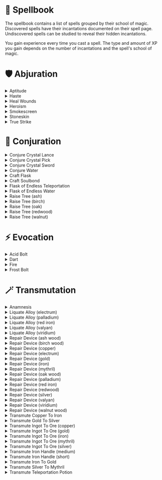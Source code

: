 # 📖 Spellbook

The spellbook contains a list of spells grouped by their school of magic. Discovered spells have their incantations documented on their spell page. Undiscovered spells can be studied to reveal their hidden incantations.

You gain experience every time you cast a spell. The type and amount of XP you gain depends on the number of incantations and the spell's school of magic.

# 🛡 Abjuration

<details>
<summary>Aptitude</summary>
<blockquote>
<h2>Aptitude</h2>
<dl>
  <dt>School</dt>
  <dd>Abjuration</dd>

  <dt>Type</dt>
  <dd>Prepared</dd>

  <dt>Description</dt>
  <dd>Temporarily increases your skill XP multiplier. Affects all skill trees except Voodoo.</dd>

  <dt>Incantations</dt>
  <dd>This spell's incantations are unknown. You can study this spell to discover its incantations.</dd>
</dl>
</blockquote>
</details>

<details>
<summary>Haste</summary>
<blockquote>
<h2>Haste</h2>
<dl>
  <dt>School</dt>
  <dd>Abjuration</dd>

  <dt>Type</dt>
  <dd>Prepared</dd>

  <dt>Description</dt>
  <dd>Temporarily increases the movement speed of you and nearby Soulbound players.</dd>

  <dt>Incantations</dt>
  <dd>This spell's incantations are unknown. You can study this spell to discover its incantations.</dd>
</dl>
</blockquote>
</details>

<details>
<summary>Heal Wounds</summary>
<blockquote>
<h2>Heal Wounds</h2>
<dl>
  <dt>School</dt>
  <dd>Abjuration</dd>

  <dt>Type</dt>
  <dd>Prepared</dd>

  <dt>Description</dt>
  <dd>Instantly heals you and nearby Soulbound players.</dd>

  <dt>Incantations</dt>
  <dd>This spell's incantations are unknown. You can study this spell to discover its incantations.</dd>
</dl>
</blockquote>
</details>

<details>
<summary>Heroism</summary>
<blockquote>
<h2>Heroism</h2>
<dl>
  <dt>School</dt>
  <dd>Abjuration</dd>

  <dt>Type</dt>
  <dd>Prepared</dd>

  <dt>Description</dt>
  <dd>Temporarily increases the maximum health of you and nearby Soulbound players.</dd>

  <dt>Incantations</dt>
  <dd>This spell's incantations are unknown. You can study this spell to discover its incantations.</dd>
</dl>
</blockquote>
</details>

<details>
<summary>Smokescreen</summary>
<blockquote>
<h2>Smokescreen</h2>
<dl>
  <dt>School</dt>
  <dd>Abjuration</dd>

  <dt>Type</dt>
  <dd>Prepared</dd>

  <dt>Description</dt>
  <dd>Creates a large temporary stack of smoke that obscures vision.</dd>

  <dt>Incantations</dt>
  <dd>This spell's incantations are unknown. You can study this spell to discover its incantations.</dd>
</dl>
</blockquote>
</details>

<details>
<summary>Stoneskin</summary>
<blockquote>
<h2>Stoneskin</h2>
<dl>
  <dt>School</dt>
  <dd>Abjuration</dd>

  <dt>Type</dt>
  <dd>Prepared</dd>

  <dt>Description</dt>
  <dd>Creates a large temporary stack of smoke that obscures vision.Temporarily increases the damage protection of you and nearby Soulbound players.</dd>

  <dt>Incantations</dt>
  <dd>This spell's incantations are unknown. You can study this spell to discover its incantations.</dd>
</dl>
</blockquote>
</details>

<details>
<summary>True Strike</summary>
<blockquote>
<h2>True Strike</h2>
<dl>
  <dt>School</dt>
  <dd>Abjuration</dd>

  <dt>Type</dt>
  <dd>Prepared</dd>

  <dt>Description</dt>
  <dd>Temporarily increases the damage dealt by you and nearby Soulbound players.</dd>

  <dt>Incantations</dt>
  <dd>This spell's incantations are unknown. You can study this spell to discover its incantations.</dd>
</dl>
</blockquote>
</details>

# 🌱 Conjuration

<details>
<summary>Conjure Crystal Lance</summary>
<blockquote>
<h2>Conjure Crystal Lance</h2>
<dl>
  <dt>School</dt>
  <dd>Conjuration</dd>

  <dt>Type</dt>
  <dd>Prepared</dd>

  <dt>Casts from</dt>
  <dd>Main hand</dd>

  <dt>Description</dt>
  <dd>Conjures a blue crystal lance that can be wielded like a weapon.</dd>

  <dt>Incantations</dt>
  <dd>This spell's incantations are unknown. You can study this spell to discover its incantations.</dd>
</dl>
</blockquote>
</details>

<details>
<summary>Conjure Crystal Pick</summary>
<blockquote>
<h2>Conjure Crystal Pick</h2>
<dl>
  <dt>School</dt>
  <dd>Conjuration</dd>

  <dt>Type</dt>
  <dd>Prepared</dd>

  <dt>Casts from</dt>
  <dd>Main hand</dd>

  <dt>Description</dt>
  <dd>Conjures a blue crystal pickaxe that can be wielded like a weapon.</dd>

  <dt>Incantations</dt>
  <dd>This spell's incantations are unknown. You can study this spell to discover its incantations.</dd>
</dl>
</blockquote>
</details>

<details>
<summary>Conjure Crystal Sword</summary>
<blockquote>
<h2>Conjure Crystal Sword</h2>
<dl>
  <dt>School</dt>
  <dd>Conjuration</dd>

  <dt>Type</dt>
  <dd>Prepared</dd>

  <dt>Casts from</dt>
  <dd>Main hand</dd>

  <dt>Description</dt>
  <dd>Conjures a blue crystal sword that can be wielded like a weapon.</dd>

  <dt>Incantations</dt>
  <dd>This spell's incantations are unknown. You can study this spell to discover its incantations.</dd>
</dl>
</blockquote>
</details>

<details>
<summary>Conjure Water</summary>
<blockquote>
<h2>Conjure Water</h2>
<dl>
  <dt>School</dt>
  <dd>Conjuration</dd>

  <dt>Type</dt>
  <dd>Instant</dd>

  <dt>Casts from</dt>
  <dd>Main hand</dd>

  <dt>Description</dt>
  <dd>Conjures a single serving of water inside of an empty flask.</dd>

  <dt>Incantations</dt>
  <dd>
    <table>
      <thead>
        <tr>
          <th>Dock</th>
          <th>Incantation</th>
        </tr>
      </thead>
      <tbody>
        <tr>
          <td align="center"><code>ζ</code></td>
          <td>
            "BONDS OF SILICA"
            <br />
            empty flask
          </td>
        </tr>
        <tr>
          <td align="center"><code>δ</code></td>
          <td>
            "FLUID OF PRODUCE"
            <br />
            ripe blueberry
          </td>
        </tr>
        <tr>
          <td align="center"><code>λ</code></td>
          <td>
            "SEAL"
          </td>
        </tr>
      </tbody>
    </table>
  </dd>
</dl>
</blockquote>
</details>

<details>
<summary>Craft Flask</summary>
<blockquote>
<h2>Craft Flask</h2>
<dl>
  <dt>School</dt>
  <dd>Conjuration</dd>

  <dt>Type</dt>
  <dd>Instant</dd>

  <dt>Casts from</dt>
  <dd>Main hand</dd>

  <dt>Description</dt>
  <dd>Conjures a small glass container used to hold various liquids.</dd>

  <dt>Incantations</dt>
  <dd>
    <table>
      <thead>
        <tr>
          <th>Dock</th>
          <th>Incantation</th>
        </tr>
      </thead>
      <tbody>
        <tr>
          <td align="center"><code>ζ</code></td>
          <td>
            "ESSENCE OF SILICA"
            <br />
            sandstone
          </td>
        </tr>
        <tr>
          <td align="center"><code>δ</code></td>
          <td>
            "HEART OF EMBERS"
            <br />
            coal
          </td>
        </tr>
        <tr>
          <td align="center"><code>λ</code></td>
          <td>
            "SEAL"
          </td>
        </tr>
      </tbody>
    </table>
  </dd>
</dl>
</blockquote>
</details>

<details>
<summary>Craft Soulbond</summary>
<blockquote>
<h2>Craft Soulbond</h2>
<dl>
  <dt>School</dt>
  <dd>Conjuration</dd>

  <dt>Type</dt>
  <dd>Instant</dd>

  <dt>Casts from</dt>
  <dd>Main hand</dd>

  <dt>Description</dt>
  <dd>Creates an artifact that lets another player bind their soul to you. Once Soulbound, certain spells that affect you also affect them. To Soulbind with someone, the other player must place the artifact in one of your belt docks. You can have up to 4 other players Soulbound to you at once. Touching an artifact bound to another player will break the Soulbond.</dd>

  <dt>Incantations</dt>
  <dd>This spell's incantations are unknown. You can study this spell to discover its incantations.</dd>
</dl>
</blockquote>
</details>

<details>
<summary>Flask of Endless Teleportation</summary>
<blockquote>
<h2>Flask of Endless Teleportation</h2>
<dl>
  <dt>School</dt>
  <dd>Conjuration</dd>

  <dt>Type</dt>
  <dd>Instant</dd>

  <dt>Casts from</dt>
  <dd>Main hand</dd>

  <dt>Description</dt>
  <dd>Conjures additional servings of teleportation potion inside of a flask already containing teleportation potion.</dd>

  <dt>Incantations</dt>
  <dd>
    <table>
      <thead>
        <tr>
          <th>Dock</th>
          <th>Incantation</th>
        </tr>
      </thead>
      <tbody>
        <tr>
          <td align="center"><code>ζ</code></td>
          <td>
            "FLUID OF SILICA"
            <br />
            flask containing teleportation potion
          </td>
        </tr>
        <tr>
          <td align="center"><code>δ</code></td>
          <td>
            "ESSENCE OF FUNGI"
            <br />
            burnt red mushroom
          </td>
        </tr>
        <tr>
          <td align="center"><code>λ</code></td>
          <td>
            "SEAL"
          </td>
        </tr>
      </tbody>
    </table>
  </dd>
</dl>
</blockquote>
</details>

<details>
<summary>Flask of Endless Water</summary>
<blockquote>
<h2>Flask of Endless Water</h2>
<dl>
  <dt>School</dt>
  <dd>Conjuration</dd>

  <dt>Type</dt>
  <dd>Instant</dd>

  <dt>Casts from</dt>
  <dd>Main hand</dd>

  <dt>Description</dt>
  <dd>Conjures additional servings of water inside of a flask already containing water.</dd>

  <dt>Incantations</dt>
  <dd>
    <table>
      <thead>
        <tr>
          <th>Dock</th>
          <th>Incantation</th>
        </tr>
      </thead>
      <tbody>
        <tr>
          <td align="center"><code>ζ</code></td>
          <td>
            "FLUID OF SILICA"
            <br />
            flask containing water
          </td>
        </tr>
        <tr>
          <td align="center"><code>δ</code></td>
          <td>
            "FLUID OF PRODUCE"
            <br />
            ripe blueberry
          </td>
        </tr>
        <tr>
          <td align="center"><code>λ</code></td>
          <td>
            "SEAL"
          </td>
        </tr>
      </tbody>
    </table>
  </dd>
</dl>
</blockquote>
</details>

<details>
<summary>Raise Tree (ash)</summary>
<blockquote>
<h2>Raise Tree (ash)</h2>
<dl>
  <dt>School</dt>
  <dd>Conjuration</dd>

  <dt>Type</dt>
  <dd>Prepared</dd>

  <dt>Casts from</dt>
  <dd>Main hand</dd>

  <dt>Description</dt>
  <dd>Conjures a unique ash tree.</dd>

  <dt>Incantations</dt>
  <dd>This spell's incantations are unknown. You can study this spell to discover its incantations.</dd>
</dl>
</blockquote>
</details>

<details>
<summary>Raise Tree (birch)</summary>
<blockquote>
<h2>Raise Tree (birch)</h2>
<dl>
  <dt>School</dt>
  <dd>Conjuration</dd>

  <dt>Type</dt>
  <dd>Prepared</dd>

  <dt>Casts from</dt>
  <dd>Main hand</dd>

  <dt>Description</dt>
  <dd>Conjures a unique birch tree.</dd>

  <dt>Incantations</dt>
  <dd>This spell's incantations are unknown. You can study this spell to discover its incantations.</dd>
</dl>
</blockquote>
</details>

<details>
<summary>Raise Tree (oak)</summary>
<blockquote>
<h2>Raise Tree (oak)</h2>
<dl>
  <dt>School</dt>
  <dd>Conjuration</dd>

  <dt>Type</dt>
  <dd>Prepared</dd>

  <dt>Casts from</dt>
  <dd>Main hand</dd>

  <dt>Description</dt>
  <dd>Conjures a unique oak tree.</dd>

  <dt>Incantations</dt>
  <dd>This spell's incantations are unknown. You can study this spell to discover its incantations.</dd>
</dl>
</blockquote>
</details>

<details>
<summary>Raise Tree (redwood)</summary>
<blockquote>
<h2>Raise Tree (redwood)</h2>
<dl>
  <dt>School</dt>
  <dd>Conjuration</dd>

  <dt>Type</dt>
  <dd>Prepared</dd>

  <dt>Casts from</dt>
  <dd>Main hand</dd>

  <dt>Description</dt>
  <dd>Conjures a unique redwood tree.</dd>

  <dt>Incantations</dt>
  <dd>This spell's incantations are unknown. You can study this spell to discover its incantations.</dd>
</dl>
</blockquote>
</details>

<details>
<summary>Raise Tree (walnut)</summary>
<blockquote>
<h2>Raise Tree (walnut)</h2>
<dl>
  <dt>School</dt>
  <dd>Conjuration</dd>

  <dt>Type</dt>
  <dd>Prepared</dd>

  <dt>Casts from</dt>
  <dd>Main hand</dd>

  <dt>Description</dt>
  <dd>Conjures a walnut birch tree.</dd>

  <dt>Incantations</dt>
  <dd>This spell's incantations are unknown. You can study this spell to discover its incantations.</dd>
</dl>
</blockquote>
</details>

# ⚡️ Evocation

<details>
<summary>Acid Bolt</summary>
<blockquote>
<h2>Acid Bolt</h2>
<dl>
  <dt>School</dt>
  <dd>Evocation</dd>

  <dt>Type</dt>
  <dd>Prepared</dd>

  <dt>Casts from</dt>
  <dd>Main hand</dd>

  <dt>Description</dt>
  <dd>Launches a large ball of acid from your hand.</dd>

  <dt>Incantations</dt>
  <dd>This spell's incantations are unknown. You can study this spell to discover its incantations.</dd>
</dl>
</blockquote>
</details>

<details>
<summary>Dart</summary>
<blockquote>
<h2>Dart</h2>
<dl>
  <dt>School</dt>
  <dd>Evocation</dd>

  <dt>Type</dt>
  <dd>Prepared</dd>

  <dt>Casts from</dt>
  <dd>Main hand</dd>

  <dt>Description</dt>
  <dd>Launches a gotera dart from your hand.</dd>

  <dt>Incantations</dt>
  <dd>This spell's incantations are unknown. You can study this spell to discover its incantations.</dd>
</dl>
</blockquote>
</details>

<details>
<summary>Fire</summary>
<blockquote>
<h2>Fire</h2>
<dl>
  <dt>School</dt>
  <dd>Evocation</dd>

  <dt>Type</dt>
  <dd>Prepared</dd>

  <dt>Casts from</dt>
  <dd>Main hand</dd>

  <dt>Description</dt>
  <dd>Creates a fireball in the palm of your hand. This fireball can be placed on the ground to kindle firewood, or thrown to illuminate dark places.</dd>

  <dt>Incantations</dt>
  <dd>
    <table>
      <thead>
        <tr>
          <th>Dock</th>
          <th>Incantation</th>
        </tr>
      </thead>
      <tbody>
        <tr>
          <td align="center"><code>ζ</code></td>
          <td>
            "ESSENCE OF EMBERS"
            <br />
            grass clump
          </td>
        </tr>
        <tr>
          <td align="center"><code>δ</code></td>
          <td>
            "FRAGMENT OF PYRE"
            <br />
            flint
          </td>
        </tr>
        <tr>
          <td align="center"><code>λ</code></td>
          <td>
            "SEAL"
          </td>
        </tr>
      </tbody>
    </table>
  </dd>
</dl>
</blockquote>
</details>

<details>
<summary>Frost Bolt</summary>
<blockquote>
<h2>Frost Bolt</h2>
<dl>
  <dt>School</dt>
  <dd>Evocation</dd>

  <dt>Type</dt>
  <dd>Prepared</dd>

  <dt>Casts from</dt>
  <dd>Main hand</dd>

  <dt>Description</dt>
  <dd>Launches a large ball of icy crystals from your hand.</dd>

  <dt>Incantations</dt>
  <dd>This spell's incantations are unknown. You can study this spell to discover its incantations.</dd>
</dl>
</blockquote>
</details>

# 🪄 Transmutation

<details>
<summary>Anamnesis</summary>
<blockquote>
<h2>Anamnesis</h2>
<dl>
  <dt>School</dt>
  <dd>Transmutation</dd>

  <dt>Type</dt>
  <dd>Prepared</dd>

  <dt>Casts from</dt>
  <dd>Main hand</dd>

  <dt>Description</dt>
  <dd>Reverse-age any given produce. Works on all unsliced fruits and vegetables, as well as apple cores and pumpkin pieces.</dd>

  <dt>Incantations</dt>
  <dd>This spell's incantations are unknown. You can study this spell to discover its incantations.</dd>
</dl>
</blockquote>
</details>

<details>
<summary>Liquate Alloy (electrum)</summary>
<blockquote>
<h2>Liquate Alloy (electrum)</h2>
<dl>
  <dt>School</dt>
  <dd>Transmutation</dd>

  <dt>Type</dt>
  <dd>Prepared</dd>

  <dt>Casts from</dt>
  <dd>Both hands</dd>

  <dt>Description</dt>
  <dd>Splits an electrum ingot into its base metals.</dd>

  <dt>Incantations</dt>
  <dd>This spell's incantations are unknown. You can study this spell to discover its incantations.</dd>
</dl>
</blockquote>
</details>

<details>
<summary>Liquate Alloy (palladium)</summary>
<blockquote>
<h2>Liquate Alloy (palladium)</h2>
<dl>
  <dt>School</dt>
  <dd>Transmutation</dd>

  <dt>Type</dt>
  <dd>Prepared</dd>

  <dt>Casts from</dt>
  <dd>Both hands</dd>

  <dt>Description</dt>
  <dd>Splits a palladium ingot into its base metals.</dd>

  <dt>Incantations</dt>
  <dd>This spell's incantations are unknown. You can study this spell to discover its incantations.</dd>
</dl>
</blockquote>
</details>

<details>
<summary>Liquate Alloy (red iron)</summary>
<blockquote>
<h2>Liquate Alloy (red iron)</h2>
<dl>
  <dt>School</dt>
  <dd>Transmutation</dd>

  <dt>Type</dt>
  <dd>Prepared</dd>

  <dt>Casts from</dt>
  <dd>Both hands</dd>

  <dt>Description</dt>
  <dd>Splits a red iron ingot into its base metals.</dd>

  <dt>Incantations</dt>
  <dd>This spell's incantations are unknown. You can study this spell to discover its incantations.</dd>
</dl>
</blockquote>
</details>

<details>
<summary>Liquate Alloy (valyan)</summary>
<blockquote>
<h2>Liquate Alloy (valyan)</h2>
<dl>
  <dt>School</dt>
  <dd>Transmutation</dd>

  <dt>Type</dt>
  <dd>Prepared</dd>

  <dt>Casts from</dt>
  <dd>Both hands</dd>

  <dt>Description</dt>
  <dd>Splits a valyan ingot into its base metals.</dd>

  <dt>Incantations</dt>
  <dd>This spell's incantations are unknown. You can study this spell to discover its incantations.</dd>
</dl>
</blockquote>
</details>

<details>
<summary>Liquate Alloy (viridium)</summary>
<blockquote>
<h2>Liquate Alloy (viridium)</h2>
<dl>
  <dt>School</dt>
  <dd>Transmutation</dd>

  <dt>Type</dt>
  <dd>Prepared</dd>

  <dt>Casts from</dt>
  <dd>Both hands</dd>

  <dt>Description</dt>
  <dd>Splits a viridium ingot into its base metals.</dd>

  <dt>Incantations</dt>
  <dd>This spell's incantations are unknown. You can study this spell to discover its incantations.</dd>
</dl>
</blockquote>
</details>

<details>
<summary>Repair Device (ash wood)</summary>
<blockquote>
<h2>Repair Device (ash wood)</h2>
<dl>
  <dt>School</dt>
  <dd>Transmutation</dd>

  <dt>Type</dt>
  <dd>Instant</dd>

  <dt>Casts from</dt>
  <dd>Main hand</dd>

  <dt>Description</dt>
  <dd>Restores some of the integrity of all ash wood parts in a hilted device.</dd>

  <dt>Incantations</dt>
  <dd>This spell's incantations are unknown. You can study this spell to discover its incantations.</dd>
</dl>
</blockquote>
</details>

<details>
<summary>Repair Device (birch wood)</summary>
<blockquote>
<h2>Repair Device (birch wood)</h2>
<dl>
  <dt>School</dt>
  <dd>Transmutation</dd>

  <dt>Type</dt>
  <dd>Instant</dd>

  <dt>Casts from</dt>
  <dd>Main hand</dd>

  <dt>Description</dt>
  <dd>Restores some of the integrity of all birch wood parts in a hilted device.</dd>

  <dt>Incantations</dt>
  <dd>This spell's incantations are unknown. You can study this spell to discover its incantations.</dd>
</dl>
</blockquote>
</details>

<details>
<summary>Repair Device (copper)</summary>
<blockquote>
<h2>Repair Device (copper)</h2>
<dl>
  <dt>School</dt>
  <dd>Transmutation</dd>

  <dt>Type</dt>
  <dd>Instant</dd>

  <dt>Casts from</dt>
  <dd>Main hand</dd>

  <dt>Description</dt>
  <dd>Restores some of the integrity of all copper parts in a hilted device.</dd>

  <dt>Incantations</dt>
  <dd>
    <table>
      <thead>
        <tr>
          <th>Dock</th>
          <th>Incantation</th>
        </tr>
      </thead>
      <tbody>
        <tr>
          <td align="center"><code>ζ</code></td>
          <td>
            "HEART OF WEAPON"
            <br />
            hilted apparatus
          </td>
        </tr>
        <tr>
          <td align="center"><code>δ</code></td>
          <td>
            "ESSENCE OF EMBERS"
            <br />
            coal
          </td>
        </tr>
        <tr>
          <td align="center"><code>λ</code></td>
          <td>
            "ARTIFACT OF EARTH"
            <br />
            copper ingot
          </td>
        </tr>
        <tr>
          <td align="center"><code>Ω</code></td>
          <td>
            "FLUID OF SPRIGGULL"
            <br />
            spriggull bone shard
          </td>
        </tr>
      </tbody>
    </table>
  </dd>
</dl>
</blockquote>
</details>

<details>
<summary>Repair Device (electrum)</summary>
<blockquote>
<h2>Repair Device (electrum)</h2>
<dl>
  <dt>School</dt>
  <dd>Transmutation</dd>

  <dt>Type</dt>
  <dd>Instant</dd>

  <dt>Casts from</dt>
  <dd>Main hand</dd>

  <dt>Description</dt>
  <dd>Restores some of the integrity of all electrum parts in a hilted device.</dd>

  <dt>Incantations</dt>
  <dd>
    <table>
      <thead>
        <tr>
          <th>Dock</th>
          <th>Incantation</th>
        </tr>
      </thead>
      <tbody>
        <tr>
          <td align="center"><code>ζ</code></td>
          <td>
            "HEART OF WEAPON"
            <br />
            hilted apparatus
          </td>
        </tr>
        <tr>
          <td align="center"><code>δ</code></td>
          <td>
            "ESSENCE OF EMBERS"
            <br />
            coal
          </td>
        </tr>
        <tr>
          <td align="center"><code>λ</code></td>
          <td>
            "ARTIFACT OF EARTH"
            <br />
            electrum ingot
          </td>
        </tr>
        <tr>
          <td align="center"><code>Ω</code></td>
          <td>
            "FLUID OF SPRIGGULL"
            <br />
            spriggull bone shard
          </td>
        </tr>
      </tbody>
    </table>
  </dd>
</dl>
</blockquote>
</details>

<details>
<summary>Repair Device (gold)</summary>
<blockquote>
<h2>Repair Device (gold)</h2>
<dl>
  <dt>School</dt>
  <dd>Transmutation</dd>

  <dt>Type</dt>
  <dd>Instant</dd>

  <dt>Casts from</dt>
  <dd>Main hand</dd>

  <dt>Description</dt>
  <dd>Restores some of the integrity of all gold parts in a hilted device.</dd>

  <dt>Incantations</dt>
  <dd>
    <table>
      <thead>
        <tr>
          <th>Dock</th>
          <th>Incantation</th>
        </tr>
      </thead>
      <tbody>
        <tr>
          <td align="center"><code>ζ</code></td>
          <td>
            "HEART OF WEAPON"
            <br />
            hilted apparatus
          </td>
        </tr>
        <tr>
          <td align="center"><code>δ</code></td>
          <td>
            "ESSENCE OF EMBERS"
            <br />
            coal
          </td>
        </tr>
        <tr>
          <td align="center"><code>λ</code></td>
          <td>
            "ARTIFACT OF EARTH"
            <br />
            gold ingot
          </td>
        </tr>
        <tr>
          <td align="center"><code>Ω</code></td>
          <td>
            "FLUID OF SPRIGGULL"
            <br />
            spriggull bone shard
          </td>
        </tr>
      </tbody>
    </table>
  </dd>
</dl>
</blockquote>
</details>

<details>
<summary>Repair Device (iron)</summary>
<blockquote>
<h2>Repair Device (iron)</h2>
<dl>
  <dt>School</dt>
  <dd>Transmutation</dd>

  <dt>Type</dt>
  <dd>Instant</dd>

  <dt>Casts from</dt>
  <dd>Main hand</dd>

  <dt>Description</dt>
  <dd>Restores some of the integrity of all iron parts in a hilted device.</dd>

  <dt>Incantations</dt>
  <dd>
    <table>
      <thead>
        <tr>
          <th>Dock</th>
          <th>Incantation</th>
        </tr>
      </thead>
      <tbody>
        <tr>
          <td align="center"><code>ζ</code></td>
          <td>
            "HEART OF WEAPON"
            <br />
            hilted apparatus
          </td>
        </tr>
        <tr>
          <td align="center"><code>δ</code></td>
          <td>
            "ESSENCE OF EMBERS"
            <br />
            coal
          </td>
        </tr>
        <tr>
          <td align="center"><code>λ</code></td>
          <td>
            "ARTIFACT OF EARTH"
            <br />
            iron ingot
          </td>
        </tr>
        <tr>
          <td align="center"><code>Ω</code></td>
          <td>
            "FLUID OF SPRIGGULL"
            <br />
            spriggull bone shard
          </td>
        </tr>
      </tbody>
    </table>
  </dd>
</dl>
</blockquote>
</details>

<details>
<summary>Repair Device (mythril)</summary>
<blockquote>
<h2>Repair Device (mythril)</h2>
<dl>
  <dt>School</dt>
  <dd>Transmutation</dd>

  <dt>Type</dt>
  <dd>Instant</dd>

  <dt>Casts from</dt>
  <dd>Main hand</dd>

  <dt>Description</dt>
  <dd>Restores some of the integrity of all mythril parts in a hilted device.</dd>

  <dt>Incantations</dt>
  <dd>
    <table>
      <thead>
        <tr>
          <th>Dock</th>
          <th>Incantation</th>
        </tr>
      </thead>
      <tbody>
        <tr>
          <td align="center"><code>ζ</code></td>
          <td>
            "HEART OF WEAPON"
            <br />
            hilted apparatus
          </td>
        </tr>
        <tr>
          <td align="center"><code>δ</code></td>
          <td>
            "ESSENCE OF EMBERS"
            <br />
            coal
          </td>
        </tr>
        <tr>
          <td align="center"><code>λ</code></td>
          <td>
            "ARTIFACT OF EARTH"
            <br />
            mythril ingot
          </td>
        </tr>
        <tr>
          <td align="center"><code>Ω</code></td>
          <td>
            "FLUID OF SPRIGGULL"
            <br />
            spriggull bone shard
          </td>
        </tr>
      </tbody>
    </table>
  </dd>
</dl>
</blockquote>
</details>

<details>
<summary>Repair Device (oak wood)</summary>
<blockquote>
<h2>Repair Device (oak wood)</h2>
<dl>
  <dt>School</dt>
  <dd>Transmutation</dd>

  <dt>Type</dt>
  <dd>Instant</dd>

  <dt>Casts from</dt>
  <dd>Main hand</dd>

  <dt>Description</dt>
  <dd>Restores some of the integrity of all oak wood parts in a hilted device.</dd>

  <dt>Incantations</dt>
  <dd>This spell's incantations are unknown. You can study this spell to discover its incantations.</dd>
</dl>
</blockquote>
</details>

<details>
<summary>Repair Device (palladium)</summary>
<blockquote>
<h2>Repair Device (palladium)</h2>
<dl>
  <dt>School</dt>
  <dd>Transmutation</dd>

  <dt>Type</dt>
  <dd>Instant</dd>

  <dt>Casts from</dt>
  <dd>Main hand</dd>

  <dt>Description</dt>
  <dd>Restores some of the integrity of all palladium parts in a hilted device.</dd>

  <dt>Incantations</dt>
  <dd>
    <table>
      <thead>
        <tr>
          <th>Dock</th>
          <th>Incantation</th>
        </tr>
      </thead>
      <tbody>
        <tr>
          <td align="center"><code>ζ</code></td>
          <td>
            "HEART OF WEAPON"
            <br />
            hilted apparatus
          </td>
        </tr>
        <tr>
          <td align="center"><code>δ</code></td>
          <td>
            "ESSENCE OF EMBERS"
            <br />
            coal
          </td>
        </tr>
        <tr>
          <td align="center"><code>λ</code></td>
          <td>
            "ARTIFACT OF EARTH"
            <br />
            palladium ingot
          </td>
        </tr>
        <tr>
          <td align="center"><code>Ω</code></td>
          <td>
            "FLUID OF SPRIGGULL"
            <br />
            spriggull bone shard
          </td>
        </tr>
      </tbody>
    </table>
  </dd>
</dl>
</blockquote>
</details>

<details>
<summary>Repair Device (red iron)</summary>
<blockquote>
<h2>Repair Device (red iron)</h2>
<dl>
  <dt>School</dt>
  <dd>Transmutation</dd>

  <dt>Type</dt>
  <dd>Instant</dd>

  <dt>Casts from</dt>
  <dd>Main hand</dd>

  <dt>Description</dt>
  <dd>Restores some of the integrity of all red iron parts in a hilted device.</dd>

  <dt>Incantations</dt>
  <dd>
    <table>
      <thead>
        <tr>
          <th>Dock</th>
          <th>Incantation</th>
        </tr>
      </thead>
      <tbody>
        <tr>
          <td align="center"><code>ζ</code></td>
          <td>
            "HEART OF WEAPON"
            <br />
            hilted apparatus
          </td>
        </tr>
        <tr>
          <td align="center"><code>δ</code></td>
          <td>
            "ESSENCE OF EMBERS"
            <br />
            coal
          </td>
        </tr>
        <tr>
          <td align="center"><code>λ</code></td>
          <td>
            "ARTIFACT OF EARTH"
            <br />
            red iron ingot
          </td>
        </tr>
        <tr>
          <td align="center"><code>Ω</code></td>
          <td>
            "FLUID OF SPRIGGULL"
            <br />
            spriggull bone shard
          </td>
        </tr>
      </tbody>
    </table>
  </dd>
</dl>
</blockquote>
</details>

<details>
<summary>Repair Device (redwood)</summary>
<blockquote>
<h2>Repair Device (redwood)</h2>
<dl>
  <dt>School</dt>
  <dd>Transmutation</dd>

  <dt>Type</dt>
  <dd>Instant</dd>

  <dt>Casts from</dt>
  <dd>Main hand</dd>

  <dt>Description</dt>
  <dd>Restores some of the integrity of all redwood parts in a hilted device.</dd>

  <dt>Incantations</dt>
  <dd>This spell's incantations are unknown. You can study this spell to discover its incantations.</dd>
</dl>
</blockquote>
</details>

<details>
<summary>Repair Device (silver)</summary>
<blockquote>
<h2>Repair Device (silver)</h2>
<dl>
  <dt>School</dt>
  <dd>Transmutation</dd>

  <dt>Type</dt>
  <dd>Instant</dd>

  <dt>Casts from</dt>
  <dd>Main hand</dd>

  <dt>Description</dt>
  <dd>Restores some of the integrity of all silver parts in a hilted device.</dd>

  <dt>Incantations</dt>
  <dd>
    <table>
      <thead>
        <tr>
          <th>Dock</th>
          <th>Incantation</th>
        </tr>
      </thead>
      <tbody>
        <tr>
          <td align="center"><code>ζ</code></td>
          <td>
            "HEART OF WEAPON"
            <br />
            hilted apparatus
          </td>
        </tr>
        <tr>
          <td align="center"><code>δ</code></td>
          <td>
            "ESSENCE OF EMBERS"
            <br />
            coal
          </td>
        </tr>
        <tr>
          <td align="center"><code>λ</code></td>
          <td>
            "ARTIFACT OF EARTH"
            <br />
            silver ingot
          </td>
        </tr>
        <tr>
          <td align="center"><code>Ω</code></td>
          <td>
            "FLUID OF SPRIGGULL"
            <br />
            spriggull bone shard
          </td>
        </tr>
      </tbody>
    </table>
  </dd>
</dl>
</blockquote>
</details>

<details>
<summary>Repair Device (valyan)</summary>
<blockquote>
<h2>Repair Device (valyan)</h2>
<dl>
  <dt>School</dt>
  <dd>Transmutation</dd>

  <dt>Type</dt>
  <dd>Instant</dd>

  <dt>Casts from</dt>
  <dd>Main hand</dd>

  <dt>Description</dt>
  <dd>Restores some of the integrity of all valyan parts in a hilted device.</dd>

  <dt>Incantations</dt>
  <dd>
    <table>
      <thead>
        <tr>
          <th>Dock</th>
          <th>Incantation</th>
        </tr>
      </thead>
      <tbody>
        <tr>
          <td align="center"><code>ζ</code></td>
          <td>
            "HEART OF WEAPON"
            <br />
            hilted apparatus
          </td>
        </tr>
        <tr>
          <td align="center"><code>δ</code></td>
          <td>
            "ESSENCE OF EMBERS"
            <br />
            coal
          </td>
        </tr>
        <tr>
          <td align="center"><code>λ</code></td>
          <td>
            "ARTIFACT OF EARTH"
            <br />
            valyan ingot
          </td>
        </tr>
        <tr>
          <td align="center"><code>Ω</code></td>
          <td>
            "FLUID OF SPRIGGULL"
            <br />
            spriggull bone shard
          </td>
        </tr>
      </tbody>
    </table>
  </dd>
</dl>
</blockquote>
</details>

<details>
<summary>Repair Device (viridium)</summary>
<blockquote>
<h2>Repair Device (viridium)</h2>
<dl>
  <dt>School</dt>
  <dd>Transmutation</dd>

  <dt>Type</dt>
  <dd>Instant</dd>

  <dt>Casts from</dt>
  <dd>Main hand</dd>

  <dt>Description</dt>
  <dd>Restores some of the integrity of all viridium parts in a hilted device.</dd>

  <dt>Incantations</dt>
  <dd>
    <table>
      <thead>
        <tr>
          <th>Dock</th>
          <th>Incantation</th>
        </tr>
      </thead>
      <tbody>
        <tr>
          <td align="center"><code>ζ</code></td>
          <td>
            "HEART OF WEAPON"
            <br />
            hilted apparatus
          </td>
        </tr>
        <tr>
          <td align="center"><code>δ</code></td>
          <td>
            "ESSENCE OF EMBERS"
            <br />
            coal
          </td>
        </tr>
        <tr>
          <td align="center"><code>λ</code></td>
          <td>
            "ARTIFACT OF EARTH"
            <br />
            viridium ingot
          </td>
        </tr>
        <tr>
          <td align="center"><code>Ω</code></td>
          <td>
            "FLUID OF SPRIGGULL"
            <br />
            spriggull bone shard
          </td>
        </tr>
      </tbody>
    </table>
  </dd>
</dl>
</blockquote>
</details>

<details>
<summary>Repair Device (walnut wood)</summary>
<blockquote>
<h2>Repair Device (walnut wood)</h2>
<dl>
  <dt>School</dt>
  <dd>Transmutation</dd>

  <dt>Type</dt>
  <dd>Instant</dd>

  <dt>Casts from</dt>
  <dd>Main hand</dd>

  <dt>Description</dt>
  <dd>Restores some of the integrity of all walnut wood parts in a hilted device.</dd>

  <dt>Incantations</dt>
  <dd>This spell's incantations are unknown. You can study this spell to discover its incantations.</dd>
</dl>
</blockquote>
</details>

<details>
<summary>Transmute Copper To Iron</summary>
<blockquote>
<h2>Transmute Copper To Iron</h2>
<dl>
  <dt>School</dt>
  <dd>Transmutation</dd>

  <dt>Type</dt>
  <dd>Instant</dd>

  <dt>Casts from</dt>
  <dd>Main hand</dd>

  <dt>Description</dt>
  <dd>Transmutes a copper ingot to an iron ingot.</dd>

  <dt>Incantations</dt>
  <dd>
    <table>
      <thead>
        <tr>
          <th>Dock</th>
          <th>Incantation</th>
        </tr>
      </thead>
      <tbody>
        <tr>
          <td align="center"><code>ζ</code></td>
          <td>
            "ESSENCE OF EMBERS"
            <br />
            coal
          </td>
        </tr>
        <tr>
          <td align="center"><code>δ</code></td>
          <td>
            "ARTIFACT OF EARTH"
            <br />
            copper ingot
          </td>
        </tr>
        <tr>
          <td align="center"><code>λ</code></td>
          <td>
            "HEART OF GEMS"
            <br />
            blue crystal gem
          </td>
        </tr>
        <tr>
          <td align="center"><code>Ω</code></td>
          <td>
            "SEAL"
          </td>
        </tr>
      </tbody>
    </table>
  </dd>
</dl>
</blockquote>
</details>

<details>
<summary>Transmute Gold To Silver</summary>
<blockquote>
<h2>Transmute Gold To Silver</h2>
<dl>
  <dt>School</dt>
  <dd>Transmutation</dd>

  <dt>Type</dt>
  <dd>Instant</dd>

  <dt>Casts from</dt>
  <dd>Main hand</dd>

  <dt>Description</dt>
  <dd>Transmutes a gold ingot to a silver ingot.</dd>

  <dt>Incantations</dt>
  <dd>This spell's incantations are unknown. You can study this spell to discover its incantations.</dd>
</dl>
</blockquote>
</details>

<details>
<summary>Transmute Ingot To Ore (copper)</summary>
<blockquote>
<h2>Transmute Ingot To Ore (copper)</h2>
<dl>
  <dt>School</dt>
  <dd>Transmutation</dd>

  <dt>Type</dt>
  <dd>Instant</dd>

  <dt>Casts from</dt>
  <dd>Both hands</dd>

  <dt>Description</dt>
  <dd>Transmutes a copper ingot to ore at a ratio of 1 ingot to 2 ore.</dd>

  <dt>Incantations</dt>
  <dd>This spell's incantations are unknown. You can study this spell to discover its incantations.</dd>
</dl>
</blockquote>
</details>

<details>
<summary>Transmute Ingot To Ore (gold)</summary>
<blockquote>
<h2>Transmute Ingot To Ore (gold)</h2>
<dl>
  <dt>School</dt>
  <dd>Transmutation</dd>

  <dt>Type</dt>
  <dd>Instant</dd>

  <dt>Casts from</dt>
  <dd>Both hands</dd>

  <dt>Description</dt>
  <dd>Transmutes a gold ingot to ore at a ratio of 1 ingot to 2 ore.</dd>

  <dt>Incantations</dt>
  <dd>This spell's incantations are unknown. You can study this spell to discover its incantations.</dd>
</dl>
</blockquote>
</details>

<details>
<summary>Transmute Ingot To Ore (iron)</summary>
<blockquote>
<h2>Transmute Ingot To Ore (iron)</h2>
<dl>
  <dt>School</dt>
  <dd>Transmutation</dd>

  <dt>Type</dt>
  <dd>Instant</dd>

  <dt>Casts from</dt>
  <dd>Both hands</dd>

  <dt>Description</dt>
  <dd>Transmutes a iron ingot to ore at a ratio of 1 ingot to 2 ore.</dd>

  <dt>Incantations</dt>
  <dd>This spell's incantations are unknown. You can study this spell to discover its incantations.</dd>
</dl>
</blockquote>
</details>

<details>
<summary>Transmute Ingot To Ore (mythril)</summary>
<blockquote>
<h2>Transmute Ingot To Ore (mythril)</h2>
<dl>
  <dt>School</dt>
  <dd>Transmutation</dd>

  <dt>Type</dt>
  <dd>Instant</dd>

  <dt>Casts from</dt>
  <dd>Both hands</dd>

  <dt>Description</dt>
  <dd>Transmutes a mythril ingot to ore at a ratio of 1 ingot to 2 ore.</dd>

  <dt>Incantations</dt>
  <dd>This spell's incantations are unknown. You can study this spell to discover its incantations.</dd>
</dl>
</blockquote>
</details>

<details>
<summary>Transmute Ingot To Ore (silver)</summary>
<blockquote>
<h2>Transmute Ingot To Ore (silver)</h2>
<dl>
  <dt>School</dt>
  <dd>Transmutation</dd>

  <dt>Type</dt>
  <dd>Instant</dd>

  <dt>Casts from</dt>
  <dd>Both hands</dd>

  <dt>Description</dt>
  <dd>Transmutes a silver ingot to ore at a ratio of 1 ingot to 2 ore.</dd>

  <dt>Incantations</dt>
  <dd>This spell's incantations are unknown. You can study this spell to discover its incantations.</dd>
</dl>
</blockquote>
</details>

<details>
<summary>Transmute Iron Handle (medium)</summary>
<blockquote>
<h2>Transmute Iron Handle (medium)</h2>
<dl>
  <dt>School</dt>
  <dd>Transmutation</dd>

  <dt>Type</dt>
  <dd>Instant</dd>

  <dt>Casts from</dt>
  <dd>Main hand</dd>

  <dt>Description</dt>
  <dd>Transmutes a medium wooden handle to its iron equivalent.</dd>

  <dt>Incantations</dt>
  <dd>This spell's incantations are unknown. You can study this spell to discover its incantations.</dd>
</dl>
</blockquote>
</details>

<details>
<summary>Transmute Iron Handle (short)</summary>
<blockquote>
<h2>Transmute Iron Handle (short)</h2>
<dl>
  <dt>School</dt>
  <dd>Transmutation</dd>

  <dt>Type</dt>
  <dd>Instant</dd>

  <dt>Casts from</dt>
  <dd>Main hand</dd>

  <dt>Description</dt>
  <dd>Transmutes a short wooden handle to its iron equivalent.</dd>

  <dt>Incantations</dt>
  <dd>This spell's incantations are unknown. You can study this spell to discover its incantations.</dd>
</dl>
</blockquote>
</details>

<details>
<summary>Transmute Iron To Gold</summary>
<blockquote>
<h2>Transmute Iron To Gold</h2>
<dl>
  <dt>School</dt>
  <dd>Transmutation</dd>

  <dt>Type</dt>
  <dd>Instant</dd>

  <dt>Casts from</dt>
  <dd>Main hand</dd>

  <dt>Description</dt>
  <dd>Transmutes an iron ingot to a gold ingot.</dd>

  <dt>Incantations</dt>
  <dd>
    <table>
      <thead>
        <tr>
          <th>Dock</th>
          <th>Incantation</th>
        </tr>
      </thead>
      <tbody>
        <tr>
          <td align="center"><code>ζ</code></td>
          <td>
            "ESSENCE OF EMBERS"
            <br />
            coal
          </td>
        </tr>
        <tr>
          <td align="center"><code>δ</code></td>
          <td>
            "ARTIFACT OF EARTH"
            <br />
            iron ingot
          </td>
        </tr>
        <tr>
          <td align="center"><code>λ</code></td>
          <td>
            "HEART OF GEMS"
            <br />
            blue crystal gem
          </td>
        </tr>
        <tr>
          <td align="center"><code>Ω</code></td>
          <td>
            "SEAL"
          </td>
        </tr>
      </tbody>
    </table>
  </dd>
</dl>
</blockquote>
</details>

<details>
<summary>Transmute Silver To Mythril</summary>
<blockquote>
<h2>Transmute Silver To Mythril</h2>
<dl>
  <dt>School</dt>
  <dd>Transmutation</dd>

  <dt>Type</dt>
  <dd>Instant</dd>

  <dt>Casts from</dt>
  <dd>Main hand</dd>

  <dt>Description</dt>
  <dd>Transmutes a silver ingot to a mythril ingot.</dd>

  <dt>Incantations</dt>
  <dd>This spell's incantations are unknown. You can study this spell to discover its incantations.</dd>
</dl>
</blockquote>
</details>

<details>
<summary>Transmute Teleportation Potion</summary>
<blockquote>
<h2>Transmute Teleportation Potion</h2>
<dl>
  <dt>School</dt>
  <dd>Transmutation</dd>

  <dt>Type</dt>
  <dd>Instant</dd>

  <dt>Casts from</dt>
  <dd>Main hand</dd>

  <dt>Description</dt>
  <dd>Transmutes a flask containing one or more servings of water into teleportation potion.</dd>

  <dt>Incantations</dt>
  <dd>
    <table>
      <thead>
        <tr>
          <th>Dock</th>
          <th>Incantation</th>
        </tr>
      </thead>
      <tbody>
        <tr>
          <td align="center"><code>ζ</code></td>
          <td>
            "FLUID OF SILICA"
            <br />
            flask containing water
          </td>
        </tr>
        <tr>
          <td align="center"><code>δ</code></td>
          <td>
            "ESSENCE OF FUNGI"
            <br />
            burnt red mushroom
          </td>
        </tr>
        <tr>
          <td align="center"><code>λ</code></td>
          <td>
            "SEAL"
          </td>
        </tr>
      </tbody>
    </table>
  </dd>
</dl>
</blockquote>
</details>
